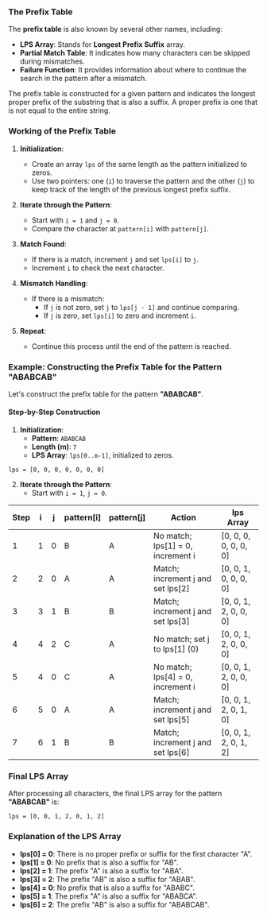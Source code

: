 ### The Prefix Table

The **prefix table** is also known by several other names, including:

- **LPS Array**: Stands for **Longest Prefix Suffix** array.
- **Partial Match Table**: It indicates how many characters can be skipped during mismatches.
- **Failure Function**: It provides information about where to continue the search in the pattern after a mismatch.

The prefix table is constructed for a given pattern and indicates the longest proper prefix of the substring that is also a suffix. A proper prefix is one that is not equal to the entire string.

### Working of the Prefix Table

1. **Initialization**:
   - Create an array `lps` of the same length as the pattern initialized to zeros.
   - Use two pointers: one (`i`) to traverse the pattern and the other (`j`) to keep track of the length of the previous longest prefix suffix.

2. **Iterate through the Pattern**:
   - Start with `i = 1` and `j = 0`.
   - Compare the character at `pattern[i]` with `pattern[j]`.

3. **Match Found**:
   - If there is a match, increment `j` and set `lps[i]` to `j`.
   - Increment `i` to check the next character.

4. **Mismatch Handling**:
   - If there is a mismatch:
     - If `j` is not zero, set `j` to `lps[j - 1]` and continue comparing.
     - If `j` is zero, set `lps[i]` to zero and increment `i`.

5. **Repeat**:
   - Continue this process until the end of the pattern is reached.

### Example: Constructing the Prefix Table for the Pattern "ABABCAB"

Let's construct the prefix table for the pattern **"ABABCAB"**.

#### Step-by-Step Construction

1. **Initialization**:
   - **Pattern**: `ABABCAB`
   - **Length (m)**: `7`
   - **LPS Array**: `lps[0..m-1]`, initialized to zeros.

```plaintext
lps = [0, 0, 0, 0, 0, 0, 0]
```

2. **Iterate through the Pattern**:
   - Start with `i = 1`, `j = 0`.

| Step | i | j | pattern[i] | pattern[j] | Action                              | lps Array              |
|------|---|---|------------|------------|-------------------------------------|------------------------|
| 1    | 1 | 0 | B          | A          | No match; lps[1] = 0, increment i  | [0, 0, 0, 0, 0, 0, 0]  |
| 2    | 2 | 0 | A          | A          | Match; increment j and set lps[2]  | [0, 0, 1, 0, 0, 0, 0]  |
| 3    | 3 | 1 | B          | B          | Match; increment j and set lps[3]  | [0, 0, 1, 2, 0, 0, 0]  |
| 4    | 4 | 2 | C          | A          | No match; set j to lps[1] (0)      | [0, 0, 1, 2, 0, 0, 0]  |
| 5    | 4 | 0 | C          | A          | No match; lps[4] = 0, increment i  | [0, 0, 1, 2, 0, 0, 0]  |
| 6    | 5 | 0 | A          | A          | Match; increment j and set lps[5]  | [0, 0, 1, 2, 0, 1, 0]  |
| 7    | 6 | 1 | B          | B          | Match; increment j and set lps[6]  | [0, 0, 1, 2, 0, 1, 2]  |

### Final LPS Array

After processing all characters, the final LPS array for the pattern **"ABABCAB"** is:

```plaintext
lps = [0, 0, 1, 2, 0, 1, 2]
```

### Explanation of the LPS Array

- **lps[0] = 0**: There is no proper prefix or suffix for the first character "A".
- **lps[1] = 0**: No prefix that is also a suffix for "AB".
- **lps[2] = 1**: The prefix "A" is also a suffix for "ABA".
- **lps[3] = 2**: The prefix "AB" is also a suffix for "ABAB".
- **lps[4] = 0**: No prefix that is also a suffix for "ABABC".
- **lps[5] = 1**: The prefix "A" is also a suffix for "ABABCA".
- **lps[6] = 2**: The prefix "AB" is also a suffix for "ABABCAB".
